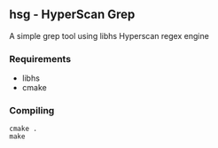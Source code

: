 ## hsg - HyperScan Grep

A simple grep tool using libhs Hyperscan regex engine

### Requirements

- libhs
- cmake

### Compiling

```
cmake .
make
```
